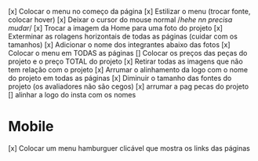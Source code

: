[x] Colocar o menu no começo da página
[x] Estilizar o menu (trocar fonte, colocar hover)
[x] Deixar o cursor do mouse normal /*hehe nn precisa mudar*/
[x] Trocar a imagem da Home para uma foto do projeto
[x] Exterminar as rolagens horizontais de todas as páginas (cuidar com os tamanhos)
[x] Adicionar o nome dos integrantes abaixo das fotos
[x] Colocar o menu em TODAS as páginas
[] Colocar os preços das peças do projeto e o preço TOTAL do projeto
[x] Retirar todas as imagens que não tem relação com o projeto
[x] Arrumar o alinhamento da logo com o nome do projeto em todas as páginas
[x] Diminuir o tamanho das fontes do projeto (os avaliadores não são cegos)
[x] arrumar a pag pecas do projeto
[] alinhar a logo do insta com os nomes



# Mobile
[x] Colocar um menu hamburguer clicável que mostra os links das páginas
